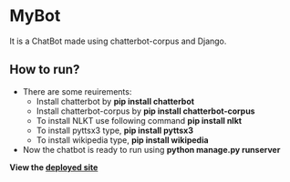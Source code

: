 # MyBot
It is a ChatBot made using chatterbot-corpus and Django.

## How to run?
- There are some reuirements:
  - Install chatterbot by <b>pip install chatterbot</b>
  - Install chatterbot-corpus by <b>pip install chatterbot-corpus</b>
  - To install NLKT use following command <b>pip install nlkt</b>
  - To install pyttsx3 type, <b> pip install pyttsx3</b>
  - To install wikipedia type, <b> pip install wikipedia</b>
- Now the chatbot is ready to run using <b>python manage.py runserver<b>

View the [deployed site](http://muskan0210.pythonanywhere.com/)
